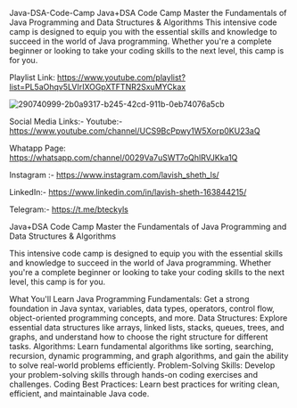 Java-DSA-Code-Camp
Java+DSA Code Camp Master the Fundamentals of Java Programming and Data Structures & Algorithms This intensive code camp is designed to equip you with the essential skills and knowledge to succeed in the world of Java programming. Whether you're a complete beginner or looking to take your coding skills to the next level, this camp is for you.

Playlist Link: https://www.youtube.com/playlist?list=PL5aOhqv5LVIrIXOGpXTFTNR2SxuMYCkax

![290740999-2b0a9317-b245-42cd-911b-0eb74076a5cb](https://github.com/lavishsheth/Java-Dsa/assets/109017996/efaa2f07-ba89-4c3d-afd6-61ff4257b2db)


Social Media Links:-
Youtube:- https://www.youtube.com/channel/UCS9BcPpwy1W5Xorp0KU23aQ

Whatapp Page: https://whatsapp.com/channel/0029Va7uSWT7oQhlRVJKka1Q

Instagram :- https://www.instagram.com/lavish_sheth_ls/

LinkedIn:- https://www.linkedin.com/in/lavish-sheth-163844215/

Telegram:- https://t.me/bteckyls

Java+DSA Code Camp
Master the Fundamentals of Java Programming and Data Structures & Algorithms

This intensive code camp is designed to equip you with the essential skills and knowledge to succeed in the world of Java programming. Whether you're a complete beginner or looking to take your coding skills to the next level, this camp is for you.

What You'll Learn
Java Programming Fundamentals: Get a strong foundation in Java syntax, variables, data types, operators, control flow, object-oriented programming concepts, and more. Data Structures: Explore essential data structures like arrays, linked lists, stacks, queues, trees, and graphs, and understand how to choose the right structure for different tasks. Algorithms: Learn fundamental algorithms like sorting, searching, recursion, dynamic programming, and graph algorithms, and gain the ability to solve real-world problems efficiently. Problem-Solving Skills: Develop your problem-solving skills through hands-on coding exercises and challenges. Coding Best Practices: Learn best practices for writing clean, efficient, and maintainable Java code.
